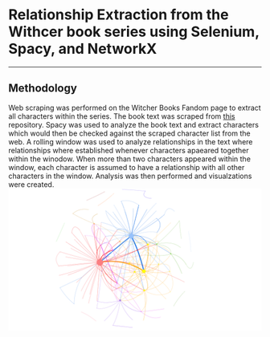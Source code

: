 # Relationship Extraction from the Withcer book series using Selenium, Spacy, and NetworkX
---
## Methodology
Web scraping was performed on the Witcher Books Fandom page to extract all characters within the series. The book text was scraped from [this](https://github.com/dworschak/Witcher) repository. Spacy was used to analyze the book text and extract characters which would then be checked against the scraped character list from the web. A rolling window was used to analyze relationships in the text where relationships where established whenever characters apaeared together within the winodow. When more than two characters appeared within the window, each character is assumed to have a relationship with all other characters in the window. Analysis was then performed and visualzations were created. 
![network](https://raw.githubusercontent.com/DannyAlas/NLP-Witcher-Character-Relationships/main/network.png)